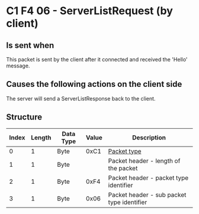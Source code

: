 # C1 F4 06 - ServerListRequest (by client)

## Is sent when

This packet is sent by the client after it connected and received the 'Hello' message.

## Causes the following actions on the client side

The server will send a ServerListResponse back to the client.

## Structure

| Index | Length | Data Type | Value | Description |
|-------|--------|-----------|-------|-------------|
| 0 | 1 |   Byte   | 0xC1  | [Packet type](PacketTypes.md) |
| 1 | 1 |    Byte   |      | Packet header - length of the packet |
| 2 | 1 |    Byte   | 0xF4  | Packet header - packet type identifier |
| 3 | 1 |    Byte   | 0x06  | Packet header - sub packet type identifier |